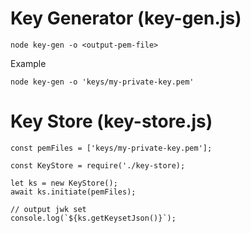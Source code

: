 # Key Generator (key-gen.js)
```
node key-gen -o <output-pem-file>
```

Example
```
node key-gen -o 'keys/my-private-key.pem'
```
# Key Store (key-store.js)

```
const pemFiles = ['keys/my-private-key.pem'];

const KeyStore = require('./key-store);

let ks = new KeyStore();
await ks.initiate(pemFiles);

// output jwk set
console.log(`${ks.getKeysetJson()}`);
```